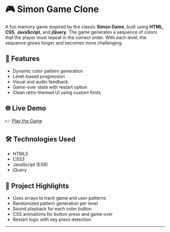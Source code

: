 # 🎮 Simon Game Clone

A fun memory game inspired by the classic **Simon Game**, built using **HTML**, **CSS**, **JavaScript**, and **jQuery**. The game generates a sequence of colors that the player must repeat in the correct order. With each level, the sequence grows longer and becomes more challenging.

## 🚀 Features

- Dynamic color pattern generation
- Level-based progression
- Visual and audio feedback
- Game-over state with restart option
- Clean retro-themed UI using custom fonts

## 🌐 Live Demo

👉 [Play the Game](https://joshuatjoy.github.io/Simon-Game/) <!-- Replace with your actual GitHub Pages link -->

## 🛠️ Technologies Used

- HTML5
- CSS3
- JavaScript (ES6)
- jQuery

## 📌 Project Highlights

- Uses arrays to track game and user patterns
- Randomized pattern generation per level
- Sound playback for each color button
- CSS animations for button press and game over
- Restart logic with key press detection

---

